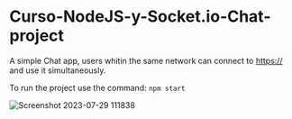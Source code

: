 # Curso-NodeJS-y-Socket.io-Chat-project

A simple Chat app, users whitin the same network can connect to [https://](http://localhost:6677/) and use it simultaneously.



To run the project use the command: `npm start`

![Screenshot 2023-07-29 111838](https://github.com/kamiwey/Curso-NodeJS-y-Socket.io-Chat-project/assets/565899/9b77525a-d461-457c-ae5e-43fec79fab14)
